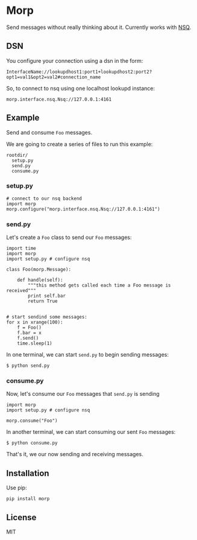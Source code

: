 # Morp

Send messages without really thinking about it. Currently works with [NSQ](https://github.com/bitly/nsq).

## DSN

You configure your connection using a dsn in the form:

    InterfaceName://lookupdhost1:port1+lookupdhost2:port2?opt1=val1&opt2=val2#connection_name

So, to connect to nsq using one localhost lookupd instance:

    morp.interface.nsq.Nsq://127.0.0.1:4161

## Example

Send and consume `Foo` messages.

We are going to create a series of files to run this example:

    rootdir/
      setup.py
      send.py
      consume.py

### setup.py

    # connect to our nsq backend
    import morp
    morp.configure("morp.interface.nsq.Nsq://127.0.0.1:4161")

### send.py

Let's create a `Foo` class to send our `Foo` messages:

    import time
    import morp
    import setup.py # configure nsq

    class Foo(morp.Message):

        def handle(self):
            """this method gets called each time a Foo message is received"""
            print self.bar
            return True


    # start sendind some messages:
    for x in xrange(100):
        f = Foo()
        f.bar = x
        f.send()
        time.sleep(1)

In one terminal, we can start `send.py` to begin sending messages:

    $ python send.py

### consume.py

Now, let's consume our `Foo` messages that `send.py` is sending

    import morp
    import setup.py # configure nsq

    morp.consume("Foo")

In another terminal, we can start consuming our sent `Foo` messages:

    $ python consume.py

That's it, we our now sending and receiving messages.

## Installation

Use pip:

    pip install morp

## License

MIT



